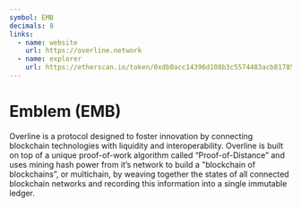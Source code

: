 ```yaml
---
symbol: EMB
decimals: 8
links:
  - name: website
    url: https://overline.network
  - name: explorer
    url: https://etherscan.io/token/0xdb0acc14396d108b3c5574483acb817855c9dc8d
---
```


# Emblem (EMB)

Overline is a protocol designed to foster innovation by connecting blockchain technologies with liquidity and interoperability. Overline is built on top of a unique proof-of-work algorithm called “Proof-of-Distance” and uses mining hash power from it’s network to build a "blockchain of blockchains”, or multichain, by weaving together the states of all connected blockchain networks and recording this information into a single immutable ledger.
